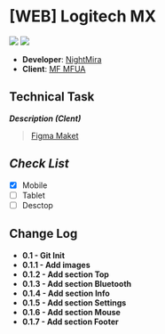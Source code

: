 # [WEB] Logitech MX
![](https://img.shields.io/badge/HTML-orange)
![](https://img.shields.io/badge/CSS-blue)
+ **Developer**: [NightMira](https://github.com/NightMira)
+ **Client**: [MF MFUA](https://vk.com/mf.mfua)

## Technical Task
***Description (Clent)*** 
> [Figma Maket](https://www.figma.com/file/gsg9gdXvYWqbB0RtLho5iu/Logitech_MX-Master-3-(Copy)-(Copy)?type=design&node-id=0%3A1&mode=design&t=mIpiPFUXTe6jx7fl-1)

## ***Check List***
- [X] Mobile
- [ ] Tablet
- [ ] Desctop

## Change Log
+ **0.1 - Git Init**
+ **0.1.1 - Add images**
+ **0.1.2 - Add section Top**
+ **0.1.3 - Add section Bluetooth**
+ **0.1.4 - Add section Info**
+ **0.1.5 - Add section Settings**
+ **0.1.6 - Add section Mouse**
+ **0.1.7 - Add section Footer**